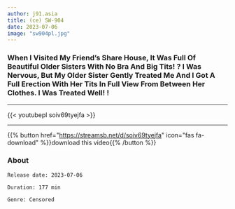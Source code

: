 ```yaml
---
author: j91.asia
title: (ce) SW-904
date: 2023-07-06
image: "sw904pl.jpg"
---
```


###  When I Visited My Friend’s Share House, It Was Full Of Beautiful Older Sisters With No Bra And Big Tits! ? I Was Nervous, But My Older Sister Gently Treated Me And I Got A Full Erection With Her Tits In Full View From Between Her Clothes. I Was Treated Well! !
___

{{< youtubepl soiv69tyejfa >}}
___

{{% button href="https://streamsb.net/d/soiv69tyejfa" icon="fas fa-download" %}}download this video{{% /button %}}
### About

`Release date: 2023-07-06`

`Duration: 177 min`

`Genre:	Censored`